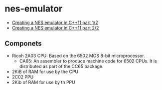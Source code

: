 # nes-emulator
- [Creating a NES emulator in C++11 part 1/2](https://www.youtube.com/watch?v=y71lli8MS8s&t=29s)
- [Creating a NES emulator in C++11 part 2/2](https://www.youtube.com/watch?v=XZWw745wPXY&t=17s)


## Componets
- Ricoh 2A03 CPU: Based on the 6502 MOS 8-bit microprocessor.
	- CA65: An assembler to produce machine code for 6502 CPUs. It is distributed as part of the CC65 package. 
- 2KiB of RAM for use by the CPU
- 2C02 PPU
- 2Kib of RAM for use by th PPU
